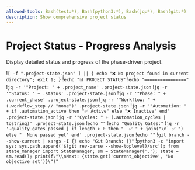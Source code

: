 ```yaml
---
allowed-tools: Bash(test:*), Bash(python3:*), Bash(jq:*), Bash(git:*)
description: Show comprehensive project status
---
```


# Project Status - Progress Analysis

Display detailed status and progress of the phase-driven project.

!`[ -f ".project-state.json" ] || { echo "❌ No project found in current directory"; exit 1; }`
!`echo "📊 PROJECT STATUS"`
!`echo "================"`
!`jq -r '"Project: " + .project_name' .project-state.json`
!`jq -r '"Status: " + .status' .project-state.json`
!`jq -r '"Phase: " + .current_phase' .project-state.json`
!`jq -r '"Workflow: " + (.workflow_step // "none")' .project-state.json`
!`jq -r '"Automation: " + if .automation_active then "✅ Active" else "❌ Inactive" end' .project-state.json`
!`jq -r '"Cycles: " + (.automation_cycles | tostring)' .project-state.json`
!`echo ""`
!`echo "Quality Gates:"`
!`jq -r '.quality_gates_passed | if length > 0 then "  ✅ " + join("\n  ✅ ") else "  None passed yet" end' .project-state.json`
!`echo ""`
!`git branch --show-current | xargs -I {} echo "Git Branch: {}"`
!`python3 -c "import sys; sys.path.append('$(git rev-parse --show-toplevel)/src'); from state_manager import StateManager; sm = StateManager('.'); state = sm.read(); print(f\"\\nNext: {state.get('current_objective', 'No objective set')}\")"`